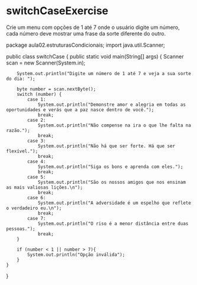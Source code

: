 # switchCaseExercise
Crie um menu com opções de 1 até 7 onde o usuário digite um número, cada número deve mostrar uma frase da sorte diferente do outro. 


package aula02.estruturasCondicionais;
import java.util.Scanner;


public class switchCase {
    public static void main(String[] args) {
        Scanner scan = new Scanner(System.in);
       
        
        System.out.println("Digite um número de 1 até 7 e veja a sua sorte do dia: ");

        byte number = scan.nextByte();
        switch (number) {
            case 1:
                System.out.println("Demonstre amor e alegria em todas as oportunidades e verás que a paz nasce dentro de você.");
                break;
            case 2:
                System.out.println("Não compense na ira o que lhe falta na razão.");
                break;
            case 3:
                System.out.println("Não há que ser forte. Há que ser flexível.");
                break;
            case 4:
                System.out.println("Siga os bons e aprenda com eles.");
                break;
            case 5:
                System.out.println("São os nossos amigos que nos ensinam as mais valiosas lições.\n");
                break;
            case 6:
                System.out.println("A adversidade é um espelho que reflete o verdadeiro eu.\n");
                break;
            case 7:
                System.out.println("O riso é a menor distância entre duas pessoas.");
                break;
        }
        
        if (number < 1 || number > 7){
            System.out.println("Opção inválida");
        }
    }
}


